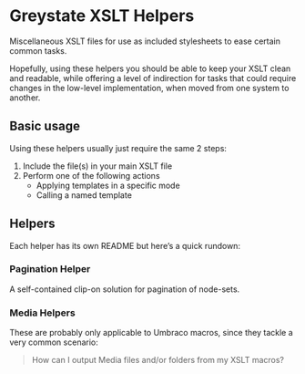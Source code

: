 # Greystate XSLT Helpers

Miscellaneous XSLT files for use as included stylesheets to ease certain common tasks.

Hopefully, using these helpers you should be able to keep your XSLT clean and
readable, while offering a level of indirection for tasks that could require changes in
the low-level implementation, when moved from one system to another.

## Basic usage

Using these helpers usually just require the same 2 steps:

1.	Include the file(s) in your main XSLT file
2.	Perform one of the following actions
	* Applying templates in a specific mode
	* Calling a named template
	
## Helpers

Each helper has its own README but here&#8217;s a quick rundown: 

### Pagination Helper

A self-contained clip-on solution for pagination of node-sets.

### Media Helpers

These are probably only applicable to Umbraco macros, since they tackle a very common scenario:

> How can I output Media files and/or folders from my XSLT macros? 
